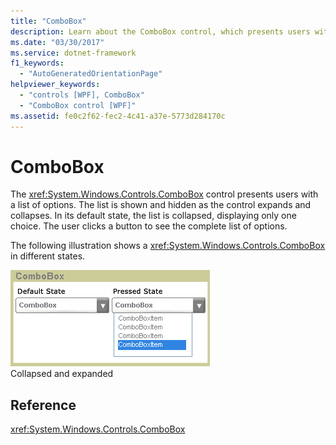 ```yaml
---
title: "ComboBox"
description: Learn about the ComboBox control, which presents users with a list of options. The list is shown and hidden as the control expands and collapses.
ms.date: "03/30/2017"
ms.service: dotnet-framework
f1_keywords:
  - "AutoGeneratedOrientationPage"
helpviewer_keywords:
  - "controls [WPF], ComboBox"
  - "ComboBox control [WPF]"
ms.assetid: fe0c2f62-fec2-4c41-a37e-5773d284170c
---
```

# ComboBox

The <xref:System.Windows.Controls.ComboBox> control presents users with a list of options. The list is shown and hidden as the control expands and collapses. In its default state, the list is collapsed, displaying only one choice. The user clicks a button to see the complete list of options.

The following illustration shows a <xref:System.Windows.Controls.ComboBox> in different states.

![Combo boxes in default and pressed states](./media/ss-ctl-combobox.gif "SS_CTL_combobox")\
Collapsed and expanded

## Reference

<xref:System.Windows.Controls.ComboBox>
